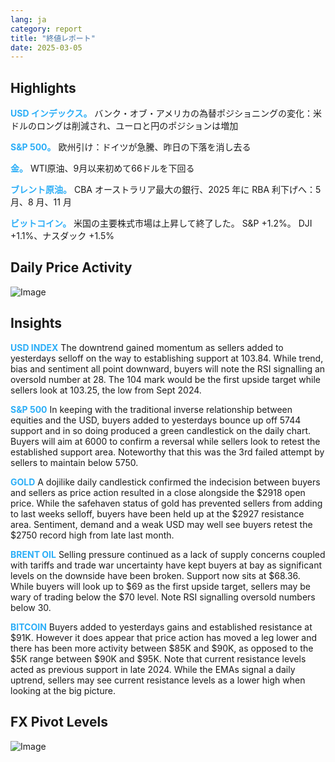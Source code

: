 ```yaml
---
lang: ja
category: report
title: "終値レポート"
date: 2025-03-05
---
```



<h2>Highlights</h2>
<strong style="color: #2caef7;">USD インデックス。</strong> バンク・オブ・アメリカの為替ポジショニングの変化：米ドルのロングは削減され、ユーロと円のポジションは増加


<strong style="color: #2caef7;">S&P 500。</strong> 欧州引け：ドイツが急騰、昨日の下落を消し去る

<strong style="color: #2caef7;">金。</strong> WTI原油、9月以来初めて66ドルを下回る

<strong style="color: #2caef7;">ブレント原油。</strong> CBA オーストラリア最大の銀行、2025 年に RBA 利下げへ：5 月、8 月、11 月

<strong style="color: #2caef7;">ビットコイン。</strong> 米国の主要株式市場は上昇して終了した。 S&P +1.2%。 DJI +1.1%、ナスダック +1.5%



<h2>Daily Price Activity</h2>
<img src="https://markleighedu.github.io/img/Mar-2025/05-Mar-2025/price.jpg" alt="Image"/>

<h2>Insights</h2>
<strong style="color: #2caef7;">USD INDEX</strong> The downtrend gained momentum as sellers added to yesterdays selloff on the way to establishing support at 103.84. While trend, bias and sentiment all point downward, buyers will note the RSI signalling an oversold number at 28. The 104 mark would be the first upside target while sellers look at 103.25, the low from Sept 2024.

<strong style="color: #2caef7;">S&P 500</strong> In keeping with the traditional inverse relationship between equities and the USD, buyers added to yesterdays bounce up off 5744 support and in so doing produced a green candlestick on the daily chart. Buyers will aim at 6000 to confirm a reversal while sellers look to retest the established support area. Noteworthy that this was the 3rd failed attempt by sellers to maintain below 5750.

<strong style="color: #2caef7;">GOLD</strong> A dojilike daily candlestick confirmed the indecision between buyers and sellers as price action resulted in a close alongside the $2918 open price. While the safehaven status of gold has prevented sellers from adding to last weeks selloff, buyers have been held up at the $2927 resistance area. Sentiment, demand  and a weak USD may well see buyers retest the $2750 record high from late last month.

<strong style="color: #2caef7;">BRENT OIL</strong> Selling pressure continued as a lack of supply concerns coupled with tariffs and trade war uncertainty have kept buyers at bay as significant levels on the downside have been broken. Support now sits at $68.36. While buyers will look up to $69 as the first upside target, sellers may be wary of trading below the $70 level. Note RSI signalling oversold numbers below 30.

<strong style="color: #2caef7;">BITCOIN</strong> Buyers added to yesterdays gains and established resistance at $91K. However it does appear that price action has moved a leg lower and there has been more activity between $85K and $90K, as opposed to the $5K range between $90K and $95K. Note that current resistance levels acted as previous support in late 2024. While the EMAs signal a daily uptrend, sellers may see current resistance levels as a lower high when looking at the big picture.



<h2>FX Pivot Levels</h2>
<img src="https://markleighedu.github.io/img/Mar-2025/05-Mar-2025/pivot.jpg" alt="Image"/>